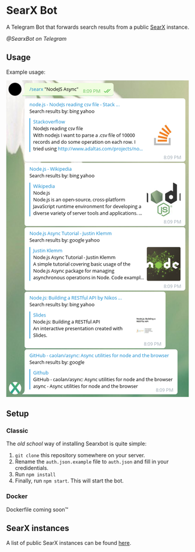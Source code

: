 # SearX Bot
A Telegram Bot that forwards search results from a public [SearX](https://github.com/asciimoo/searx) instance.

_@SearxBot on Telegram_

## Usage
Example usage:

![SearxBot Usage Example](https://github.com/fuerbringer/searxbot/raw/master/usage.png)

## Setup
### Classic
The _old school_ way of installing Searxbot is quite simple:

1.  `git clone` this repository somewhere on your server.
2.  Rename the `auth.json.example` file to `auth.json` and fill in your credidentials.
3.  Run `npm install`
4.  Finally, run `npm start`. This will start the bot.

### Docker

Dockerfile coming soon™

## SearX instances
A list of public SearX instances can be found [here](https://github.com/asciimoo/searx/wiki/Searx-instances).
